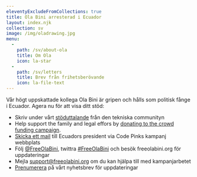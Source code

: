 ```yaml
---
eleventyExcludeFromCollections: true
title: Ola Bini arresterad i Ecuador
layout: index.njk
collection: sv
image: /img/oladrawing.jpg
menu:
  -
    path: /sv/about-ola
    title: Om Ola
    icon: la-star
  -
    path: /sv/letters
    title: Brev från frihetsberövande
    icon: la-file-text
---
```

Vår högt uppskattade kollega Ola Bini är gripen och hålls som politisk fånge i Ecuador. Agera nu för att visa ditt stöd:

- Skriv under vårt [stöduttalande] från den tekniska communityn
- Help support the family and legal effors by [donating to the crowd funding campaign][donate].
- [Skicka ett mail] till Ecuadors president via Code Pinks kampanj webbplats
- Följ [@FreeOlaBini], twittra [#FreeOlaBini] och besök freeolabini.org för uppdateringar
- Mejla [support@freeolabini.org] om du kan hjälpa till med kampanjarbetet
- [Prenumerera] på vårt nyhetsbrev för uppdateringar

[stöduttalande]: /sv/statement/
[donate]: https://www.gofundme.com/freeolabini
[Skicka ett mail]: https://www.codepink.org/free-ola-bini
[@FreeOlaBini]: http://twitter.com/FreeOlaBini
[#FreeOlaBini]: https://twitter.com/intent/tweet?url=https://freeolabini.org&text=Digital+rights+defender+Ola+Bini+has+been+imprisoned+in+Ecuador.+Please+follow+@FreeOlaBini&hastags=FreeOlaBini
[support@freeolabini.org]: mailto:support@freeolabini.org
[Prenumerera]: /sv/subscribe/

